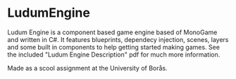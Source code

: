 # LudumEngine

Ludum Engine is a component based game engine based of MonoGame and written in C#. It features blueprints, dependecy injection, scenes, layers and some built in components to help getting started making games. See the included "Ludum Engine Description" pdf for much more information.

Made as a scool assignment at the University of Borås.
